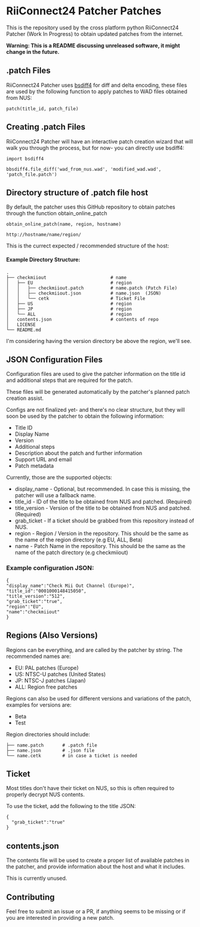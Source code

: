# RiiConnect24 Patcher Patches

This is the repository used by the cross platform python RiiConnect24 Patcher (Work In Progress) to obtain updated patches from the internet.

**Warning: This is a README discussing unreleased software, it might change in the future.**


## .patch Files

RiiConnect24 Patcher uses [bsdiff4](https://github.com/ilanschnell/bsdiff4) for diff and delta encoding, these files are used by the following function to apply patches to WAD files obtained from NUS:

    patch(title_id, patch_file)

## Creating .patch Files

RiiConnect24 Patcher will have an interactive patch creation wizard that will walk you through the process, but for now- you can directly use bsdiff4:

    import bsdiff4
    
    bbsdiff4.file_diff('wad_from_nus.wad', 'modified_wad.wad', 'patch_file.patch')

## Directory structure of .patch file host

By default, the patcher uses this GitHub repository to obtain patches through the function obtain_online_patch

    obtain_online_patch(name, region, hostname)

    http://hostname/name/region/

This is the currect expected / recommended structure of the host:
#### Example Directory Structure:
```
.
├── checkmiiout                        # name
│   ├── EU                             # region
│   │   ├── checkmiiout.patch          # name.patch (Patch File)
│   │   ├── checkmiiout.json           # name.json  (JSON)
│   │   └── cetk                       # Ticket File
│   ├── US                             # region
│   ├── JP                             # region
│   └── ALL                            # region
│   contents.json                      # contents of repo
│   LICENSE
└── README.md
```
I'm considering having the version directory be above the region, we'll see.

## JSON Configuration Files

Configuration files are used to give the patcher information on the title id and additional steps that are required for the patch.

These files will be generated automatically by the patcher's planned patch creation assist.

Configs are not finalized yet- and there's no clear structure, but they will soon be used by the patcher to obtain the following information:

 - Title ID
 - Display Name
 - Version
 - Additional steps
 - Description about the patch and further information
 - Support URL and email
 - Patch metadata

Currently, those are the supported objects:

 - display_name - Optional, but recommended. In case this is missing, the patcher will use a fallback name.
 - title_id - ID of the title to be obtained from NUS and patched. (Required)
 - title_version - Version of the title to be obtained from NUS and patched. (Required)
 - grab_ticket - If a ticket should be grabbed from this repository instead of NUS.
 - region - Region / Version in the repository. This should be the same as the name of the region directory (e.g EU, ALL, Beta)
 - name - Patch Name in the repository. This should be the same as the name of the patch directory (e.g checkmiiout)
### Example configuration JSON:
    {
    "display_name":"Check Mii Out Channel (Europe)",
    "title_id":"0001000148415050",
    "title_version":"512",
    "grab_ticket":"true",
    "region":"EU",
    "name":"checkmiiout"
    }

## Regions (Also Versions)


Regions can be everything, and are called by the patcher by string.
The recommended names are:

 - EU: PAL patches (Europe)
 - US: NTSC-U patches (United States)
 - JP: NTSC-J patches (Japan)
 - ALL: Region free patches

Regions can also be used for different versions and variations of the patch, examples for versions are:

 - Beta
 - Test

Region directories should include:

    ├── name.patch       # .patch file
    ├── name.json        # .json file
    └── name.cetk        # in case a ticket is needed


## Ticket
Most titles don't have their ticket on NUS, so this is often required to properly decrypt NUS contents.

To use the ticket, add the following to the title JSON:

    {
	  "grab_ticket":"true"
    }

## contents.json
The contents file will be used to create a proper list of available patches in the patcher, and provide information about the host and what it includes.

This is currently unused.

## Contributing
Feel free to submit an issue or a PR, if anything seems to be missing or if you are interested in providing a new patch.